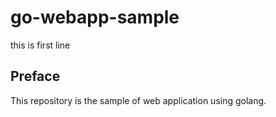 # go-webapp-sample
this is first line


## Preface
This repository is the sample of web application using golang.
